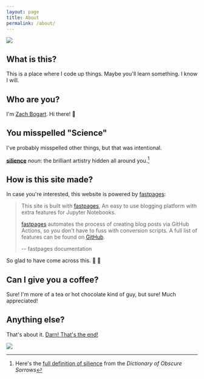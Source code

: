 ```yaml
---
layout: page
title: About
permalink: /about/
---
```


![]({{site.baseurl}}/images/excited.png)

## What is this?

This is a place where I code up things. Maybe you'll learn something. I know I will.

## Who are you?

I'm [Zach Bogart](https://zachbogart.com/about/). Hi there! 👋

## You misspelled "Science"

I've probably misspelled other things, but that was intentional.

**[silience](https://youtu.be/i_DZHALK2yE)** *noun*: the brilliant artistry hidden all around you.[^1]

## How is this site made?

In case you're interested, this website is powered by [fastpages](https://github.com/fastai/fastpages):

> This site is built with [fastpages](https://github.com/fastai/fastpages), An easy to use blogging platform with extra features for Jupyter Notebooks.
> <!-- ![]({{site.baseurl}}/images/diagram.png "https://github.com/fastai/fastpages") -->
> 
> [fastpages](https://github.com/fastai/fastpages) automates the process of creating blog posts via GitHub Actions, so you don't have to fuss with conversion scripts.  A full list of features can be found on [GitHub](https://github.com/fastai/fastpages).  
>
> -- fastpages documentation

So glad to have come across this. 🙏 💖

## Can I give you a coffee?

Sure! I'm more of a tea or hot chocolate kind of guy, but sure! Much appreciated!

<script type='text/javascript' src='https://ko-fi.com/widgets/widget_2.js'></script><script type='text/javascript'>kofiwidget2.init('Give me a "coffee" (read as "tea" or "hot chocolate")', '#FE5C62', 'G2G81P6UM');kofiwidget2.draw();</script> 

## Anything else?

That's about it. [Darn! That's the end!](https://youtu.be/YkAX7Vk3JEw?t=2m52s)

![]({{site.baseurl}}/images/asleep.png)

[^1]:Here's the [full definition of silience](https://www.dictionaryofobscuresorrows.com/post/49792543182/silience) from the *Dictionary of Obscure Sorrows*